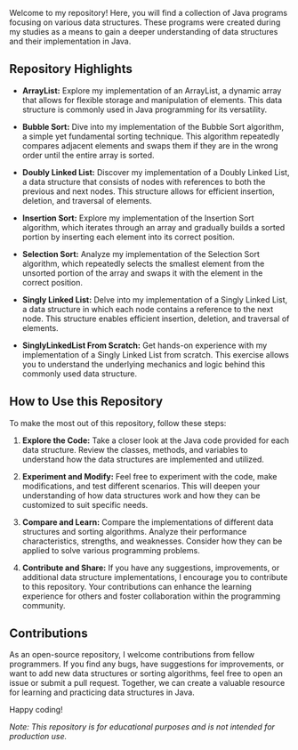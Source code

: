 Welcome to my repository! Here, you will find a collection of Java programs focusing on various data structures. These programs were created during my studies as a means to gain a deeper understanding of data structures and their implementation in Java.

## Repository Highlights
- **ArrayList:** Explore my implementation of an ArrayList, a dynamic array that allows for flexible storage and manipulation of elements. This data structure is commonly used in Java programming for its versatility.

- **Bubble Sort:** Dive into my implementation of the Bubble Sort algorithm, a simple yet fundamental sorting technique. This algorithm repeatedly compares adjacent elements and swaps them if they are in the wrong order until the entire array is sorted.

- **Doubly Linked List:** Discover my implementation of a Doubly Linked List, a data structure that consists of nodes with references to both the previous and next nodes. This structure allows for efficient insertion, deletion, and traversal of elements.

- **Insertion Sort:** Explore my implementation of the Insertion Sort algorithm, which iterates through an array and gradually builds a sorted portion by inserting each element into its correct position.

- **Selection Sort:** Analyze my implementation of the Selection Sort algorithm, which repeatedly selects the smallest element from the unsorted portion of the array and swaps it with the element in the correct position.

- **Singly Linked List:** Delve into my implementation of a Singly Linked List, a data structure in which each node contains a reference to the next node. This structure enables efficient insertion, deletion, and traversal of elements.

- **SinglyLinkedList From Scratch:** Get hands-on experience with my implementation of a Singly Linked List from scratch. This exercise allows you to understand the underlying mechanics and logic behind this commonly used data structure.

## How to Use this Repository
To make the most out of this repository, follow these steps:

1. **Explore the Code:** Take a closer look at the Java code provided for each data structure. Review the classes, methods, and variables to understand how the data structures are implemented and utilized.

2. **Experiment and Modify:** Feel free to experiment with the code, make modifications, and test different scenarios. This will deepen your understanding of how data structures work and how they can be customized to suit specific needs.

3. **Compare and Learn:** Compare the implementations of different data structures and sorting algorithms. Analyze their performance characteristics, strengths, and weaknesses. Consider how they can be applied to solve various programming problems.

4. **Contribute and Share:** If you have any suggestions, improvements, or additional data structure implementations, I encourage you to contribute to this repository. Your contributions can enhance the learning experience for others and foster collaboration within the programming community.

## Contributions
As an open-source repository, I welcome contributions from fellow programmers. If you find any bugs, have suggestions for improvements, or want to add new data structures or sorting algorithms, feel free to open an issue or submit a pull request. Together, we can create a valuable resource for learning and practicing data structures in Java.

Happy coding!

*Note: This repository is for educational purposes and is not intended for production use.*
